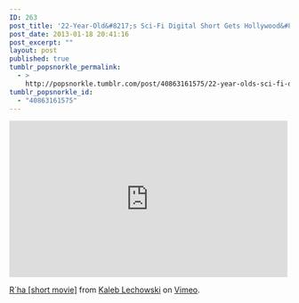 ```yaml
---
ID: 263
post_title: '22-Year-Old&#8217;s Sci-Fi Digital Short Gets Hollywood&#8217;s Attention'
post_date: 2013-01-18 20:41:16
post_excerpt: ""
layout: post
published: true
tumblr_popsnorkle_permalink:
  - >
    http://popsnorkle.tumblr.com/post/40863161575/22-year-olds-sci-fi-digital-short-gets-hollywoods
tumblr_popsnorkle_id:
  - "40863161575"
---
```

<iframe src="http://player.vimeo.com/video/57148705?badge=0" height="281" width="500" allowfullscreen="" frameborder="0"></iframe>

<a href="http://vimeo.com/57148705">R´ha [short movie]</a> from <a href="http://vimeo.com/user15732347">Kaleb Lechowski</a> on <a href="http://vimeo.com">Vimeo</a>.